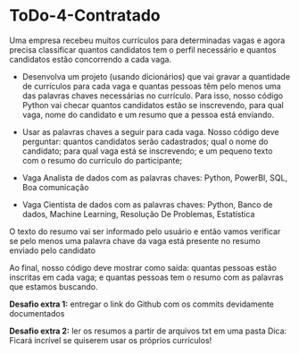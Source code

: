 # ToDo-4-Contratado
Uma empresa recebeu muitos currículos para determinadas vagas e agora precisa classificar quantos candidatos tem o perfil necessário e quantos candidatos estão concorrendo a cada vaga. 

* Desenvolva um projeto (usando dicionários) que vai gravar a quantidade de currículos para cada vaga e quantas pessoas têm pelo menos uma das palavras chaves necessárias no currículo. Para isso, nosso código Python vai checar quantos candidatos estão se inscrevendo, para qual vaga, nome do candidato e um resumo que a pessoa está enviando.

* Usar as palavras chaves a seguir para cada vaga. Nosso código deve perguntar: quantos candidatos serão cadastrados; qual o nome do candidato; para qual vaga está se inscrevendo; e um pequeno texto com o resumo do currículo do participante;
* Vaga Analista de dados com as palavras chaves: Python, PowerBI, SQL, Boa comunicação
* Vaga Cientista de dados com as palavras chaves: Python, Banco de dados, Machine Learning, Resolução De Problemas, Estatística


O texto do resumo vai ser informado pelo usuário e então vamos verificar se pelo menos uma palavra chave da vaga está presente no resumo enviado pelo candidato

Ao final, nosso código deve mostrar como saída: quantas pessoas estão inscritas em cada vaga; e quantas pessoas tem o resumo com as palavras que estamos buscando.

**Desafio extra 1:** entregar o link do Github com os commits devidamente documentados

**Desafio extra 2:** ler os resumos a partir de arquivos txt em uma pasta 
Dica: Ficará incrível se quiserem usar os próprios currículos! 